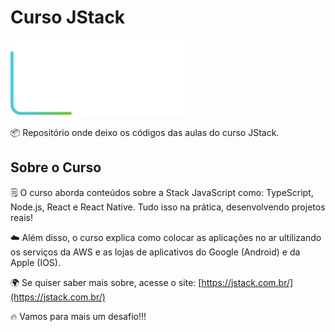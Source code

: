 ﻿# Curso JStack

![Logo_JStack.svg](Logo_JStack.svg)

📦 Repositório onde deixo os códigos das aulas do curso JStack.

## Sobre o Curso

🗒️ O curso aborda conteúdos sobre a Stack JavaScript como: TypeScript, Node.js, React e React Native. Tudo isso na prática, desenvolvendo projetos reais!

☁️ Além disso, o curso explica como colocar as aplicações no ar ultilizando os serviços da AWS e as lojas de aplicativos do Google (Android) e da Apple (IOS).

🌍 Se quiser saber mais sobre, acesse o site: [https://jstack.com.br/](https://jstack.com.br/)

🔥 Vamos para mais um desafio!!!
